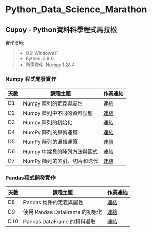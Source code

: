 # Python_Data_Science_Marathon

## Cupoy - Python資料科學程式馬拉松

實作環境:
> - OS: Windows11
> - Python: 3.8.0
> - 所需套件: Numpy 1.24.4

### Numpy 程式開發實作

| 天數  | 課程主題 | 作業連結 |
|----|----|----|
| D1 | Numpy 陣列的定義與屬性  | [連結](https://github.com/zxmn147/Python_Data_Science_Marathon/blob/main/homeworks/Day01_Numpy%20%E9%99%A3%E5%88%97%E7%9A%84%E5%AE%9A%E7%BE%A9%E8%88%87%E5%B1%AC%E6%80%A7_Homework.ipynb)  |
| D2 | Numpy 陣列中不同的資料型態  | [連結](https://github.com/zxmn147/Python_Data_Science_Marathon/blob/main/homeworks/Day02_Numpy%20%E9%99%A3%E5%88%97%E4%B8%AD%E4%B8%8D%E5%90%8C%E7%9A%84%E8%B3%87%E6%96%99%E5%9E%8B%E6%85%8B_Homework.ipynb)  |
| D3 | Numpy 陣列的初始化 | [連結](https://github.com/zxmn147/Python_Data_Science_Marathon/blob/main/homeworks/Day03_Numpy%20%E9%99%A3%E5%88%97%E7%9A%84%E5%88%9D%E5%A7%8B%E5%8C%96_Homework.ipynb)  |
| D4 | NumPy 陣列的算術運算 | [連結](https://github.com/zxmn147/Python_Data_Science_Marathon/blob/main/homeworks/Day04_NumPy%20%E9%99%A3%E5%88%97%E7%9A%84%E7%AE%97%E8%A1%93%E9%81%8B%E7%AE%97_Homework.ipynb)  |
| D5 | NumPy 陣列的邏輯運算 | [連結](https://github.com/zxmn147/Python_Data_Science_Marathon/blob/main/homeworks/Day05_NumPy%20%E9%99%A3%E5%88%97%E7%9A%84%E9%82%8F%E8%BC%AF%E9%81%8B%E7%AE%97_Homework.ipynb)  |
| D6 | Numpy 中常見的陣列方法與函式 | [連結](https://github.com/zxmn147/Python_Data_Science_Marathon/blob/main/homeworks/Day06_Numpy%20%E4%B8%AD%E5%B8%B8%E8%A6%8B%E7%9A%84%E9%99%A3%E5%88%97%E6%96%B9%E6%B3%95%E8%88%87%E5%87%BD%E5%BC%8F_Homework.ipynb)  |
| D7 | NumPy 陣列的索引、切片和迭代  | [連結](https://github.com/zxmn147/Python_Data_Science_Marathon/blob/main/homeworks/Day07_NumPy%20%E9%99%A3%E5%88%97%E7%9A%84%E7%B4%A2%E5%BC%95%E3%80%81%E5%88%87%E7%89%87%E5%92%8C%E8%BF%AD%E4%BB%A3_Homework.ipynb)  |

### Pandas程式開發實作

| 天數  | 課程主題 | 作業連結 |
|----|----|----|
| D8 | Pandas 物件的定義與屬性  | [連結](https://github.com/zxmn147/Python_Data_Science_Marathon/blob/main/homeworks/Day08_Pandas%20%E7%89%A9%E4%BB%B6%E7%9A%84%E5%AE%9A%E7%BE%A9%E8%88%87%E5%B1%AC%E6%80%A7_Homework.ipynb)  |
| D9 | 使用 Pandas DataFrame 的初始化  | [連結](https://github.com/zxmn147/Python_Data_Science_Marathon/blob/main/homeworks/Day09_%E4%BD%BF%E7%94%A8%20Pandas%20DataFrame%20%E7%9A%84%E5%88%9D%E5%A7%8B%E5%8C%96_Homework.ipynb)  |
| D10 | Pandas DataFrame 的資料選取  | [連結]()  |
